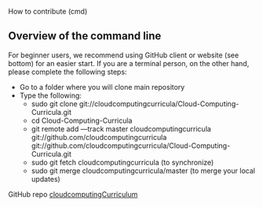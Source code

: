 How to contribute (cmd)

## Overview of the command line
For beginner users, we recommend using GitHub client or website (see bottom) for an easier start. If you are a terminal person, on the other hand, please complete the following steps:
- Go to a folder where you will clone main repository
- Type the following:
    - sudo git clone git://cloudcomputingcurricula/Cloud-Computing-Curricula.git
    - cd Cloud-Computing-Curricula
    - git remote add —track master cloudcomputingcurricula git://github.com/cloudcomputingcurricula git://github.com/cloudcomputingcurricula/Cloud-Computing-Curricula.git
    - sudo git fetch cloudcomputingcurricula (to synchronize)
    - sudo git merge cloudcomputingcurricula/master (to merge your local updates)

GitHub repo [cloudcomputingCurriculum](https://github.com/cloudcomputingcurricula/Cloud-Computing-Curricula)
